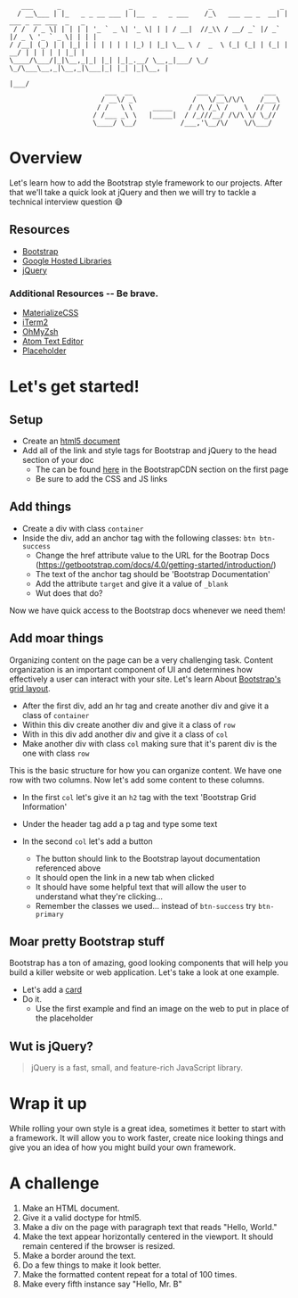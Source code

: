```
   ___      _                 _                   _                 _
  / __\___ | |_   _ _ __ ___ | |__  _   _ ___    /_\   ___ __ _  __| | ___ _ __ ___  _   _
 / /  / _ \| | | | | '_ ` _ \| '_ \| | | / __|  //_\\ / __/ _` |/ _` |/ _ \ '_ ` _ \| | | |
/ /__| (_) | | |_| | | | | | | |_) | |_| \__ \ /  _  \ (_| (_| | (_| |  __/ | | | | | |_| |
\____/\___/|_|\__,_|_| |_| |_|_.__/ \__,_|___/ \_/ \_/\___\__,_|\__,_|\___|_| |_| |_|\__, |
                                                                                     |___/
                        ___  __                ___  __          ___
                       / __\/ _\              /   \/__\/\/\    /___\
                      / /   \ \     _____    / /\ /_\ /    \  //  //
                     / /___ _\ \   |_____|  / /_///__/ /\/\ \/ \_//
                     \____/ \__/           /___,'\__/\/    \/\___/
```
# Overview

Let's learn how to add the Bootstrap style framework to our projects. After that we'll take a quick
look at jQuery and then we will try to tackle a technical interview question 😅

## Resources

- [Bootstrap](https://getbootstrap.com/)
- [Google Hosted Libraries](https://developers.google.com/speed/libraries/)
- [jQuery](https://jquery.com/)

### Additional Resources -- Be brave.

- [MaterializeCSS](http://materializecss.com/)
- [iTerm2](https://www.iterm2.com/)
- [OhMyZsh](https://github.com/robbyrussell/oh-my-zsh)
- [Atom Text Editor](https://atom.io/)
- [Placeholder](https://placeholder.com/)

# Let's get started!

## Setup

- Create an [html5 document](https://www.w3schools.com/html/html5_intro.asp)
- Add all of the link and style tags for Bootstrap and jQuery to the head section of your doc
  - The can be found [here](https://getbootstrap.com/) in the BootstrapCDN section on the first page
  - Be sure to add the CSS and JS links

## Add things

- Create a div with class `container`
- Inside the div, add an anchor tag with the following classes: `btn btn-success`
  - Change the href attribute value to the URL for the Bootrap Docs (https://getbootstrap.com/docs/4.0/getting-started/introduction/)
  - The text of the anchor tag should be 'Bootstrap Documentation'
  - Add the attribute `target` and give it a value of `_blank`
  - Wut does that do?

Now we have quick access to the Bootstrap docs whenever we need them!

## Add moar things

Organizing content on the page can be a very challenging task. Content organization is an important
component of UI and determines how effectively a user can interact with your site. Let's learn About
[Bootstrap's grid layout](https://getbootstrap.com/docs/4.0/layout/overview/).

- After the first div, add an hr tag and create another div and give it a class of `container`
- Within this div create another div and give it a class of `row`
- With in this div add another div and give it a class of `col`
- Make another div with class `col` making sure that it's parent div is the one with class `row`

This is the basic structure for how you can organize content. We have one row with two columns. Now
let's add some content to these columns.

- In the first `col` let's give it an `h2` tag with the text 'Bootstrap Grid Information'
- Under the header tag add a p tag and type some text

- In the second `col` let's add a button
  - The button should link to the Bootstrap layout documentation referenced above
  - It should open the link in a new tab when clicked
  - It should have some helpful text that will allow the user to understand what they're clicking...
  - Remember the classes we used... instead of `btn-success` try `btn-primary`

## Moar pretty Bootstrap stuff

Bootstrap has a ton of amazing, good looking components that will help you build a killer website or
web application. Let's take a look at one example.

- Let's add a [card](https://getbootstrap.com/docs/4.0/components/card/)
- Do it.
  - Use the first example and find an image on the web to put in place of the placeholder

## Wut is jQuery?

> jQuery is a fast, small, and feature-rich JavaScript library.

# Wrap it up

While rolling your own style is a great idea, sometimes it better to start with a framework. It will
allow you to work faster, create nice looking things and give you an idea of how you might build your
own framework.

# A challenge

1. Make an HTML document.
2. Give it a valid doctype for html5.
3. Make a div on the page with paragraph text that reads "Hello, World."
4. Make the text appear horizontally centered in the viewport. It should remain centered if the browser is resized.
5. Make a border around the text.
6. Do a few things to make it look better.
7. Make the formatted content repeat for a total of 100 times.
8. Make every fifth instance say "Hello, Mr. B"
